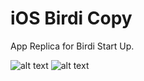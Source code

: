 # iOS Birdi Copy
App Replica for Birdi Start Up.


![alt text](https://raw.githubusercontent.com/felmardones/iOS/master/Birdi%20Rep./demo/birdi-1.gif
 "Menu")
![alt text](https://raw.githubusercontent.com/felmardones/iOS/master/Birdi%20Rep./demo/birdi-2.gif
 "Home")
